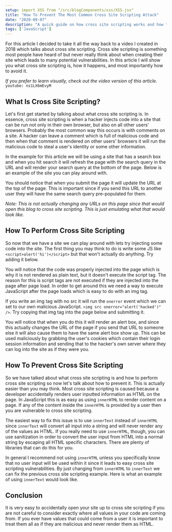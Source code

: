```yaml
---
setup: import XSS from "/src/blogComponents/xss/XSS.jsx"
title: "How To Prevent The Most Common Cross Site Scripting Attack"
date: "2020-09-07"
description: "A quick guide on how cross site scripting works and how to ensure your site is not vulnerable."
tags: ['JavaScript']
---
```


For this article I decided to take it all the way back to a video I created in 2018 which talks about cross site scripting. Cross site scripting is something most people have heard of but never really think about when creating their site which leads to many potential vulnerabilities. In this article I will show you what cross site scripting is, how it happens, and most importantly how to avoid it.

*If you prefer to learn visually, check out the video version of this article.*
`youtube: ns1LX6mEvyM`

## What Is Cross Site Scripting?

Let's first get started by talking about what cross site scripting is. In essence, cross site scripting is when a hacker injects code into a site that can be run not only in their own browser, but also on all other users' browsers. Probably the most common way this occurs is with comments on a site. A hacker can leave a comment which is full of malicious code and then when that comment is rendered on other users' browsers it will run the malicious code to steal a user's identity or some other information.

In the example for this article we will be using a site that has a search box and when you hit search it will refresh the page with the search query in the URL and will render your search query at the bottom of the page. Below is an example of the site you can play around with.

<XSS client:visible initialValue="Some Search" />

You should notice that when you submit the page it will update the URL at the top of the page. This is important since if you send this URL to another user they will have the same search query pre-populated for them.

*Note: This is not actually changing any URLs on this page since that would open this blog to cross site scripting. This is just emulating what that would look like.*

## How To Perform Cross Site Scripting

So now that we have a site we can play around with lets try injecting some code into the site. The first thing you may think to do is write some JS like `<script>alert('hi')</script>` but that won't actually do anything. Try adding it below.

<XSS client:visible />

You will notice that the code was properly injected into the page which is why it is not rendered as plain text, but it doesn't execute the script tag. The reason for this is script tags are not executed if they are injected into the page after page load. In order to get around this we need a way to execute JavaScript after the page loads which is easy to do with an img tag.

If you write an img tag with no src it will run the `onerror` event which we can set to our own malicious JavaScript. `<img src onerror="alert('hacked')" />`. Try copying that img tag into the page below and submitting it.

<XSS client:visible />

You will notice that when you do this it will render an alert box, and since this actually changes the URL of the page if you send that URL to someone else it will also cause them to have the same alert box show up. This can be used maliciously by grabbing the user's cookies which contain their login session information and sending that to the hacker's own server where they can log into the site as if they were you.

## How To Prevent Cross Site Scripting

So we have talked about what cross site scripting is and how to perform cross site scripting so now let's talk about how to prevent it. This is actually easier than you may think. Most cross site scripting is caused because a developer accidentally renders user inputted information as HTML on the page. In JavaScript this is as easy as using `innerHTML` to render content on a page. If any of the content inside the `innerHTML` is provided by a user then you are vulnerable to cross site scripting.

The easiest way to fix this issue is to use `innerText` instead of `innerHTML` since `innerText` will convert all input into a string and will never render any of the values as HTML. If you really need to use `innerHTML`, though, you can use sanitization in order to convert the user input from HTML into a normal string by escaping all HTML specific characters. There are plenty of libraries that can do this for you.

In general I recommend not using `innerHTML` unless you specifically know that no user input will be used within it since it leads to easy cross site scripting vulnerabilities. By just changing from `innerHTML` to `innerText` we can fix the previous cross site scripting example. Here is what an example of using `innerText` would look like.

<XSS client:visible vulnerable={false} initialValue="<img src onerror=alert('hacked') />" />

## Conclusion

It is very easy to accidentally open your site up to cross site scripting if you are not careful to consider exactly where all values in your code are coming from. If you ever have values that could come from a user it is important to treat them all as if they are malicious and never render them as HTML.